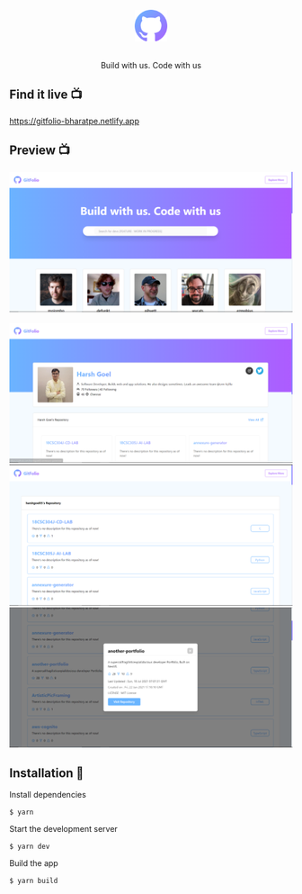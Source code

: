 <br>

<div align="center">
  <img alt="Logo" src="./docs/logo.svg" height="56" />
</div>

<br>
<p align="center">
Build with us. Code with us 
</p>

## Find it live 📺
<a href="https://gitfolio-bharatpe.netlify.app/">https://gitfolio-bharatpe.netlify.app</a>

## Preview 📺

<div align="center">
  <img alt="Home Page" src="docs/home.png" />
</div>
<br>
<div align="center">
  <img alt="User Page" src="docs/profile.png" />
</div>
<div align="center">
  <img alt="Repo Page" src="docs/repos.png" />
</div>
<div align="center">
  <img alt="Details Page" src="docs/repo_detail.png" />
</div>

## Installation 🔧

Install dependencies

```
$ yarn
```

Start the development server

```
$ yarn dev
```

Build the app

```
$ yarn build
```